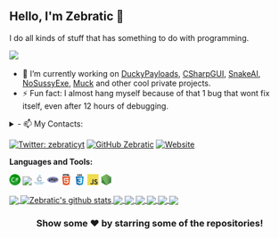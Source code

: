 ## Hello, I'm Zebratic 👋
I do all kinds of stuff that has something to do with programming.

<img src="https://discord.c99.nl/widget/theme-4/811372110157053953.png"/>

- 🔭 I’m currently working on [DuckyPayloads](https://github.com/Zebratic/DuckyPayloads), [CSharpGUI](https://github.com/zebratic/CSharpGUI), [SnakeAI](https://github.com/zebratic/SnakeAI), [NoSussyExe](https://github.com/zebratic/NoSussyExe), [Muck](https://github.com/zebratic/Muck) and other cool private projects.
- ⚡ Fun fact: I almost hang myself because of that 1 bug that wont fix itself, even after 12 hours of debugging.
<details>
  <summary> - 📫 My Contacts:</summary>
  <a href="https://twitter.com/zebraticyt">Twitter</a><br>
  <a href="https://www.youtube.com/channel/UCTWn9Yj4u_h31irL_Xs_sEg">Youtube</a><br>
  <a href="https://discord.com/users/811372110157053953">Discord</a><br>
 
</details>

[![Twitter: zebraticyt](https://img.shields.io/twitter/follow/zebraticyt?style=social)](https://twitter.com/zebraticyt)
[![GitHub Zebratic](https://img.shields.io/github/followers/zebratic?label=follow&style=social)](https://github.com/zebratic)
[![Website](https://img.shields.io/badge/Website-zebratic.xyz-2648ff?style=flat-square&logo=google-chrome)](https://zebraticsalley.herokuapp.com/)

**Languages and Tools:**  

<code><img height="20" src="https://raw.githubusercontent.com/github/explore/80688e429a7d4ef2fca1e82350fe8e3517d3494d/topics/csharp/csharp.png"></code>
<code><img height="20" src="https://avatars.githubusercontent.com/u/59276?s=200&v=4"></code>
<code><img height="20" src="https://raw.githubusercontent.com/github/explore/80688e429a7d4ef2fca1e82350fe8e3517d3494d/topics/c/c.png"></code>
<code><img height="20" src="https://raw.githubusercontent.com/github/explore/80688e429a7d4ef2fca1e82350fe8e3517d3494d/topics/php/php.png"></code>
<code><img height="20" src="https://raw.githubusercontent.com/github/explore/80688e429a7d4ef2fca1e82350fe8e3517d3494d/topics/html/html.png"></code>
<code><img height="20" src="https://raw.githubusercontent.com/github/explore/80688e429a7d4ef2fca1e82350fe8e3517d3494d/topics/css/css.png"></code>
<code><img height="20" src="https://raw.githubusercontent.com/github/explore/80688e429a7d4ef2fca1e82350fe8e3517d3494d/topics/javascript/javascript.png"></code>
<code><img height="20" src="https://raw.githubusercontent.com/github/explore/80688e429a7d4ef2fca1e82350fe8e3517d3494d/topics/nodejs/nodejs.png"></code>    

<a href="https://github.com/Zebratic">
  <img align="center" src="https://github-readme-stats.vercel.app/api/top-langs/?username=zebratic&theme=dark&hide_langs_below=1" />
</a>
<a href="https://github.com/Zebratic">
 <img align="center" src="https://github-readme-stats.vercel.app/api?username=zebratic&show_icons=true&theme=dark&line_height=27" alt="Zebratic's github stats"/>
</a>


<a href="https://github.com/Zebratic/CSharpGUI">
  <img align="center" src="https://github-readme-stats.vercel.app/api/pin/?username=zebratic&repo=CSharpGUI&theme=dark" />
</a>

<a href="https://github.com/Zebratic/GHook">
  <img align="center" src="https://github-readme-stats.vercel.app/api/pin/?username=zebratic&repo=GHook&theme=dark" />
</a>

<a href="https://github.com/Zebratic/DuckScript">
  <img align="center" src="https://github-readme-stats.vercel.app/api/pin/?username=zebratic&repo=DuckScript&theme=dark" />
</a>

<a href="https://github.com/Zebratic/AppOnHijacker">
  <img align="center" src="https://github-readme-stats.vercel.app/api/pin/?username=zebratic&repo=AppOnHijacker&theme=dark" />
</a>

<a href="https://github.com/Zebratic/SE-Arcade-Launcher">
  <img align="center" src="https://github-readme-stats.vercel.app/api/pin/?username=zebratic&repo=SE-Arcade-Launcher&theme=dark" />
</a>

<a href="https://github.com/Zebratic/MousePos">
  <img align="center" src="https://github-readme-stats.vercel.app/api/pin/?username=zebratic&repo=MousePos&theme=dark" />
</a>


<div align="center">

### Show some ❤️ by starring some of the repositories!

</div>
